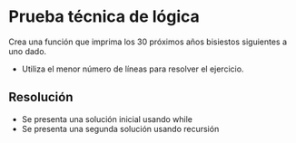 # Prueba técnica de lógica

Crea una función que imprima los 30 próximos años bisiestos siguientes a uno dado.
 - Utiliza el menor número de líneas para resolver el ejercicio.

## Resolución
- Se presenta una solución inicial usando while
- Se presenta una segunda solución usando recursión

